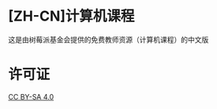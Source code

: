 # [ZH-CN]计算机课程
这是由树莓派基金会提供的免费教师资源（计算机课程）的中文版

# 许可证
[CC BY-SA 4.0](https://creativecommons.org/licenses/by-sa/4.0/)
